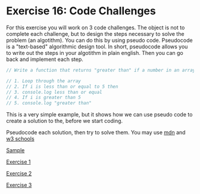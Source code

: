 # Exercise 16: Code Challenges

For this exercise you will work on 3 code challenges. The object is not to complete each challenge, but to design the steps necessary to solve the problem (an algotithm). You can do this by using pseudo code.  Pseudocode is a "text-based" algorithmic design tool. In short, pseudocode allows you to write out the steps in your algotithm in plain english. Then you can go back and implement each step.

```js
// Write a function that returns "greater than" if a number in an array is 5 or false if a number is less than 5.

// 1. Loop through the array
// 2. If i is less than or equal to 5 then
// 3. console.log less than or equal
// 4. If i is greater than 5
// 5. console.log "greater than"
```

This is a very simple example, but it shows how we can use pseudo code to create a solution to the, before we start coding.

Pseudocode each solution, then try to solve them. You may use [mdn](https://developer.mozilla.org/en-US/docs/Web/JavaScript/Reference/Global_Objects/Array) and [w3 schools](https://www.w3schools.com/js/js_array_methods.asp)

[Sample](https://www.codewars.com/kata/571edd157e8954bab500032d/train/javascript)

[Exercise 1](https://www.codewars.com/kata/542ebbdb494db239f8000046/train/javascript)

[Exercise 2](https://www.codewars.com/kata/571effabb625ed9b0600107a)

[Exercise 3](https://www.codewars.com/kata/5721a78c283129e416000999)
